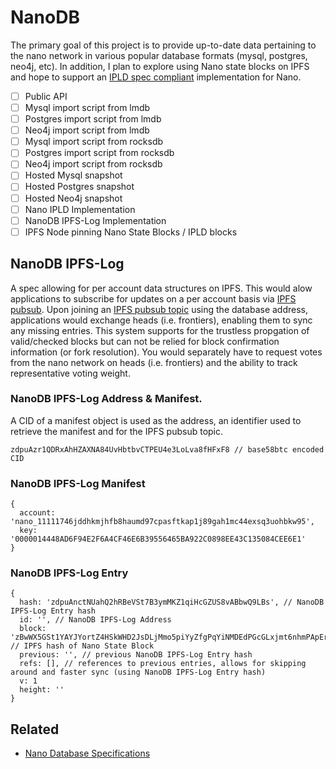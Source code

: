# NanoDB

The primary goal of this project is to provide up-to-date data pertaining to the nano network in various popular database formats (mysql, postgres, neo4j, etc). In addition, I plan to explore using Nano state blocks on IPFS and hope to support an [IPLD spec compliant](https://github.com/ipld/specs) implementation for Nano.

- [ ] Public API
- [ ] Mysql import script from lmdb
- [ ] Postgres import script from lmdb
- [ ] Neo4j import script from lmdb
- [ ] Mysql import script from rocksdb
- [ ] Postgres import script from rocksdb
- [ ] Neo4j import script from rocksdb
- [ ] Hosted Mysql snapshot
- [ ] Hosted Postgres snapshot
- [ ] Hosted Neo4j snapshot
- [ ] Nano IPLD Implementation
- [ ] NanoDB IPFS-Log Implementation
- [ ] IPFS Node pinning Nano State Blocks / IPLD blocks

## NanoDB IPFS-Log

A spec allowing for per account data structures on IPFS. This would alow applications to subscribe for updates on a per account basis via [IPFS pubsub](https://docs.libp2p.io/concepts/publish-subscribe/). Upon joining an [IPFS pubsub topic](https://docs.libp2p.io/concepts/publish-subscribe/) using the database address, applications would exchange heads (i.e. frontiers), enabling them to sync any missing entries. This system supports for the trustless propgation of valid/checked blocks but can not be relied for block confirmation information (or fork resolution). You would separately have to request votes from the nano network on heads (i.e. frontiers) and the ability to track representative voting weight.

### NanoDB IPFS-Log Address & Manifest.

A CID of a manifest object is used as the address, an identifier used to retrieve the manifest and for the IPFS pubsub topic.

```
zdpuAzr1QDRxAhHZAXNA84UvHbtbvCTPEU4e3LoLva8fHFxF8 // base58btc encoded CID
```

### NanoDB IPFS-Log Manifest

```
{
  account: 'nano_11111746jddhkmjhfb8haumd97cpasftkap1j89gah1mc44exsq3uohbkw95',
  key: '0000014448AD6F94E2F6A4CF46E6B39556465BA922C0898EE43C135084CEE6E1'
}
```

### NanoDB IPFS-Log Entry

```
{
  hash: 'zdpuAnctNUahQ2hRBeVSt7B3ymMKZ1qiHcGZUS8vABbwQ9LBs', // NanoDB IPFS-Log Entry hash
  id: '', // NanoDB IPFS-Log Address
  block: 'zBwWX5GSt1YAYJYortZ4HSkWHD2JsDLjMmo5piYyZfgPqYiNMDEdPGcGLxjmt6nhmPApErDew6eVBdGECYtF6W73kZ1dk', // IPFS hash of Nano State Block
  previous: '', // previous NanoDB IPFS-Log Entry hash
  refs: [], // references to previous entries, allows for skipping around and faster sync (using NanoDB IPFS-Log Entry hash)
  v: 1
  height: ''
}
```

## Related

- [Nano Database Specifications](https://github.com/nanocurrency/nanodb-specification)
